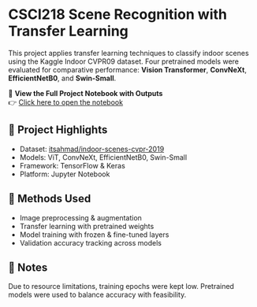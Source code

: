 # CSCI218 Scene Recognition with Transfer Learning

This project applies transfer learning techniques to classify indoor scenes using the Kaggle Indoor CVPR09 dataset. Four pretrained models were evaluated for comparative performance: **Vision Transformer**, **ConvNeXt**, **EfficientNetB0**, and **Swin-Small**.

🔗 **View the Full Project Notebook with Outputs**  
👉 [Click here to open the notebook](https://trulliee.github.io/CSCI218-foundationsOfAI/)

## 🧠 Project Highlights
- Dataset: [itsahmad/indoor-scenes-cvpr-2019](https://www.kaggle.com/datasets/itsahmad/indoor-scenes-cvpr-2019)
- Models: ViT, ConvNeXt, EfficientNetB0, Swin-Small
- Framework: TensorFlow & Keras
- Platform: Jupyter Notebook

## 🔧 Methods Used
- Image preprocessing & augmentation
- Transfer learning with pretrained weights
- Model training with frozen & fine-tuned layers
- Validation accuracy tracking across models

## 📝 Notes
Due to resource limitations, training epochs were kept low. Pretrained models were used to balance accuracy with feasibility.
